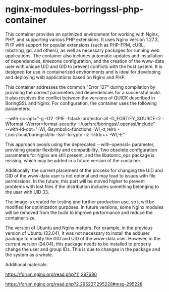 # nginx-modules-borringssl-php-container

This container provides an optimized environment for working with Nginx, PHP, and supporting various PHP extensions. It uses Nginx version 1.27.3, PHP with support for popular extensions (such as PHP-FPM, cURL, mbstring, gd, and others), as well as necessary packages for running web applications. The container also includes automatic updates and installation of dependencies, timezone configuration, and the creation of the www-data user with unique UID and GID to prevent conflicts with the host system. It is designed for use in containerized environments and is ideal for developing and deploying web applications based on Nginx and PHP.

This container addresses the common "Error 127" during compilation by providing the correct parameters and dependencies for a successful build. It also resolves the conflict between the versions of QUICK described in BoringSSL and Nginx. For configuration, the container uses the following parameters:

--with-cc-opt="-g -O2 -fPIE -fstack-protector-all -D_FORTIFY_SOURCE=2 -Wformat -Werror=format-security -I/usr/src/boringssl/.openssl/include" \
--with-ld-opt="-Wl,-Bsymbolic-functions -Wl,-z,relro -L/usr/local/boringssl/lib -lssl -lcrypto -lz -lstdc++ -Wl,-E"

This approach avoids using the deprecated --with-openssl= parameter, providing greater flexibility and compatibility. Two obsolete configuration parameters for Nginx are still present, and the libatomic_ops package is missing, which may be added in a future version of the container.

Additionally, the current placement of the process for changing the UID and GID of the www-data user is not optimal and may lead to issues with file permissions. In the future, this part will be moved higher to prevent problems with lost files if the distribution includes something belonging to the user with UID 33.

The image is created for testing and further production use, so it will be modified for optimization purposes. In future versions, some Nginx modules will be removed from the build to improve performance and reduce the container size.

The version of Ubuntu and Nginx matters. For example, in the previous version of Ubuntu (22.04), it was not necessary to install the adduser package to modify the GID and UID of the www-data user. However, in the current version (24.04), this package needs to be installed to properly change the user and group IDs. This is due to changes in the package and the system as a whole.

Additional materials:

https://forum.nginx.org/read.php?11,297680

https://forum.nginx.org/read.php?2,295227,295228#msg-295228
